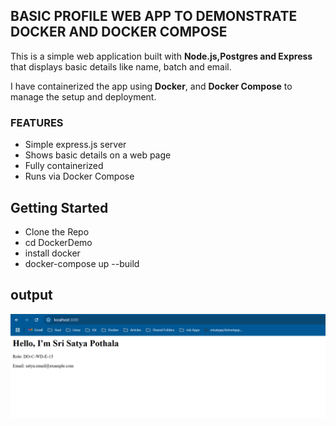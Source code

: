 ## BASIC PROFILE WEB APP TO DEMONSTRATE DOCKER AND DOCKER COMPOSE
  This is a simple web application built with **Node.js,Postgres and Express** that displays basic details
  like name, batch and email.

I have containerized the app using **Docker**, and **Docker Compose** to manage the setup and deployment.


### FEATURES
- Simple express.js server
- Shows basic details on a web page
- Fully containerized
- Runs via Docker Compose

## Getting Started
- Clone the Repo
- cd DockerDemo
- install docker
- docker-compose up --build

## output

![Output](/docker-compose-ouput.png)
